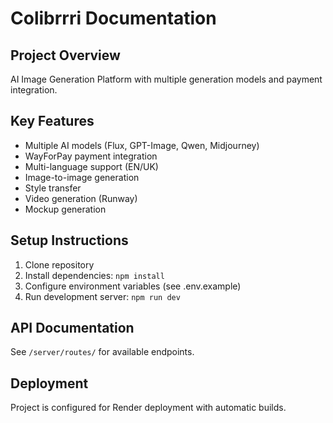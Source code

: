 # Colibrrri Documentation

## Project Overview
AI Image Generation Platform with multiple generation models and payment integration.

## Key Features
- Multiple AI models (Flux, GPT-Image, Qwen, Midjourney)
- WayForPay payment integration
- Multi-language support (EN/UK)
- Image-to-image generation
- Style transfer
- Video generation (Runway)
- Mockup generation

## Setup Instructions
1. Clone repository
2. Install dependencies: `npm install`
3. Configure environment variables (see .env.example)
4. Run development server: `npm run dev`

## API Documentation
See `/server/routes/` for available endpoints.

## Deployment
Project is configured for Render deployment with automatic builds.